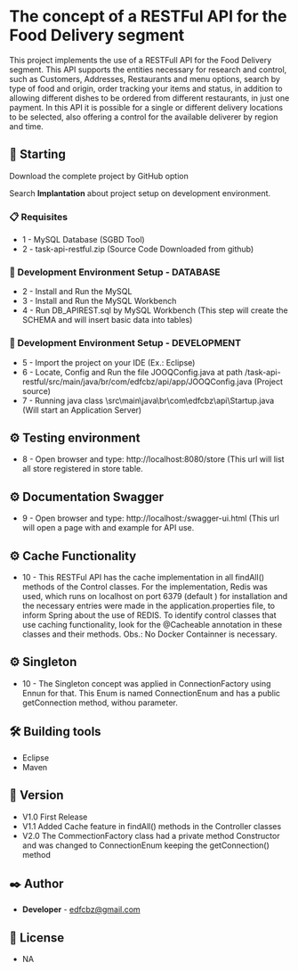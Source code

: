 # The concept of a RESTFul API for the Food Delivery segment

This project implements the use of a RESTFull API for the Food Delivery segment. This API supports the entities necessary for research and control, such as Customers, Addresses, Restaurants and menu options, search by type of food and origin, order tracking your items and status, in addition to allowing different dishes to be ordered from different restaurants, in just one payment. In this API it is possible for a single or different delivery locations to be selected, also offering a control for the available deliverer by region and time.

## 🚀 Starting

Download the complete project by GitHub option

Search **Implantation** about project setup on development environment.

### 📋 Requisites

* 1 - MySQL Database (SGBD Tool)
* 2 - task-api-restful.zip (Source Code Downloaded from github) 

### 🔧 Development Environment Setup - DATABASE

* 2 - Install and Run the MySQL 
* 3 - Install and Run the MySQL Workbench
* 4 - Run DB_APIREST.sql by MySQL Workbench (This step will create the SCHEMA and will insert basic data into tables) 

### 🔧 Development Environment Setup - DEVELOPMENT

* 5 - Import the project on your IDE (Ex.: Eclipse)
* 6 - Locate, Config and Run the file JOOQConfig.java at path /task-api-restful/src/main/java/br/com/edfcbz/api/app/JOOQConfig.java (Project source)
* 7 - Running java class \src\main\java\br\com\edfcbz\api\Startup.java (Will start an Application Server)

## ⚙️ Testing environment
* 8 - Open browser and type: http://localhost:8080/store (This url will list all store registered in store table.

## ⚙️ Documentation Swagger
* 9 - Open browser and type: http://localhost:/swagger-ui.html (This url will open a page with and example for API use.

## ⚙️ Cache Functionality
* 10 - This RESTFul API has the cache implementation in all findAll() methods of the Control classes. For the implementation, Redis was used, which runs on localhost on port 6379 (default ) for installation and the necessary entries were made in the application.properties file, to inform Spring about the use of REDIS. To identify control classes that use caching functionality, look for the @Cacheable annotation in these classes and their methods. Obs.: No Docker Containner is necessary.

## ⚙️ Singleton 
* 10 - The Singleton concept was applied in ConnectionFactory using Ennun for that. This Enum is named ConnectionEnum and has a public getConnection method, withou parameter.

## 🛠️ Building tools

* Eclipse
* Maven

## 📌 Version

* V1.0 First Release
* V1.1 Added Cache feature in findAll() methods in the Controller classes
* V2.0 The CommectionFactory class had a private method Constructor and was changed to ConnectionEnum keeping the getConnection() method


## ✒️ Author

* **Developer** - edfcbz@gmail.com

## 📄 License

* NA
